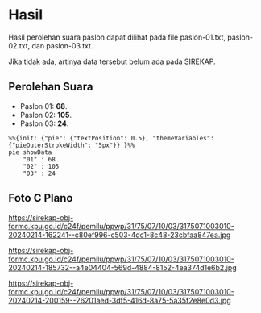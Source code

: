 # Hasil

Hasil perolehan suara paslon dapat dilihat pada file paslon-01.txt, paslon-02.txt, dan paslon-03.txt.

Jika tidak ada, artinya data tersebut belum ada pada SIREKAP.

## Perolehan Suara

 * Paslon 01: **68**.
 * Paslon 02: **105**.
 * Paslon 03: **24**.

```mermaid
%%{init: {"pie": {"textPosition": 0.5}, "themeVariables": {"pieOuterStrokeWidth": "5px"}} }%%
pie showData
    "01" : 68
    "02" : 105
    "03" : 24
```
## Foto C Plano

https://sirekap-obj-formc.kpu.go.id/c24f/pemilu/ppwp/31/75/07/10/03/3175071003010-20240214-162241--c80ef996-c503-4dc1-8c48-23cbfaa847ea.jpg

https://sirekap-obj-formc.kpu.go.id/c24f/pemilu/ppwp/31/75/07/10/03/3175071003010-20240214-185732--a4e04404-569d-4884-8152-4ea374d1e6b2.jpg

https://sirekap-obj-formc.kpu.go.id/c24f/pemilu/ppwp/31/75/07/10/03/3175071003010-20240214-200159--26201aed-3df5-416d-8a75-5a35f2e8e0d3.jpg

